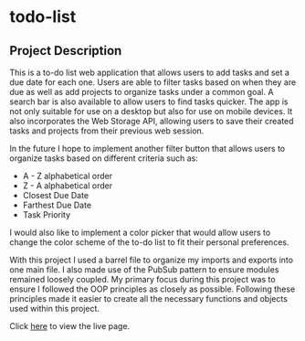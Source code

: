 # todo-list

## Project Description

This is a to-do list web application that allows users to add tasks and set a due date for each one. Users are able to filter tasks based on when they are due as well as add projects to organize tasks under a common goal. A search bar is also available to allow users to find tasks quicker. The app is not only suitable for use on a desktop but also for use on mobile devices. It also incorporates the Web Storage API, allowing users to save their created tasks and projects from their previous web session.

In the future I hope to implement another filter button that allows users to organize tasks based on different criteria such as: 
- A - Z alphabetical order
- Z - A alphabetical order
- Closest Due Date
- Farthest Due Date
- Task Priority 

I would also like to implement a color picker that would allow users to change the color scheme of the to-do list to fit their personal preferences.

With this project I used a barrel file to organize my imports and exports into one main file. I also made use of the PubSub pattern to ensure modules remained loosely coupled. My primary focus during this project was to ensure I followed the OOP principles as closely as possible. Following these principles made it easier to create all the necessary functions and objects used within this project.

Click [here](https://indigobill.github.io/todo-list/) to view the live page.
